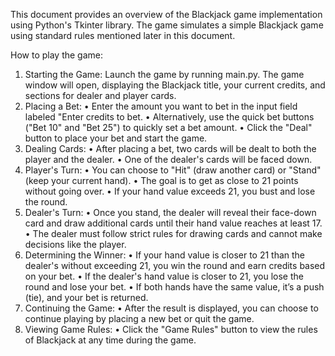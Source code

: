 This document provides an overview of the Blackjack game implementation using Python's Tkinter library. The game simulates a simple Blackjack game using standard rules mentioned later in this document.

How to play the game:
1.	Starting the Game: Launch the game by running main.py. The game window will open, displaying the Blackjack title, your current credits, and sections for dealer and player cards.
2.	Placing a Bet:
•	Enter the amount you want to bet in the input field labeled "Enter credits to bet.
•	Alternatively, use the quick bet buttons ("Bet 10" and "Bet 25") to quickly set a bet amount.
•	Click the "Deal" button to place your bet and start the game.
3.	Dealing Cards:
•	After placing a bet, two cards will be dealt to both the player and the dealer.
•	One of the dealer's cards will be faced down.
4.	Player's Turn:
•	You can choose to "Hit" (draw another card) or "Stand" (keep your current hand).
•	The goal is to get as close to 21 points without going over.
•	If your hand value exceeds 21, you bust and lose the round.
5.	Dealer's Turn:
•	Once you stand, the dealer will reveal their face-down card and draw additional cards until their hand value reaches at least 17.
•	The dealer must follow strict rules for drawing cards and cannot make decisions like the player.
6.	Determining the Winner:
•	If your hand value is closer to 21 than the dealer's without exceeding 21, you win the round and earn credits based on your bet.
•	If the dealer's hand value is closer to 21, you lose the round and lose your bet.
•	If both hands have the same value, it’s a push (tie), and your bet is returned.
7.	Continuing the Game:
•	After the result is displayed, you can choose to continue playing by placing a new bet or quit the game.
8.	Viewing Game Rules:
•	Click the "Game Rules" button to view the rules of Blackjack at any time during the game.
